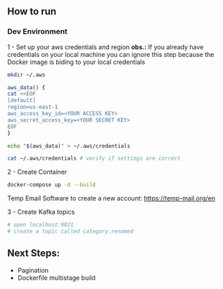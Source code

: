 ## How to run

### Dev Environment
1 - Set up your aws credentials and region
**obs.:** If you already have credentials on your local machine you can ignore this step because the Docker image is biding to your local credentials
```bash
mkdir ~/.aws

aws_data() {
cat <<EOF
[default]
region=us-east-1
aws_access_key_id=<YOUR ACCESS KEY> 
aws_secret_access_key=<YOUR SECRET KEY>
EOF
}

echo "$(aws_data)" > ~/.aws/credentials

cat ~/.aws/credentials # verify if settings are correct
```

2 - Create Container
```bash
docker-compose up -d --build
```
Temp Email Software to create a new account: 
https://temp-mail.org/en


3 - Create Kafka topics
```bash
# open localhost:9021
# create a topic called category.renamed

```
## Next Steps:
- Pagination
- Dockerfile multistage build